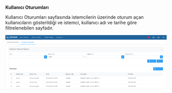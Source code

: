 **Kullanıcı Oturumları**

Kullanıcı Oturumları sayfasında istemcilerin üzerinde oturum açan kullanıcıların gösterildiği ve 
istemci, kullanıcı adı ve tarihe göre filtrelenebilen sayfadır.

[![Kullanıcı Oturum Raporu](../images/userSessionReport/userSessionReport.png)](../images/userSessionReport/userSessionReport.png)
